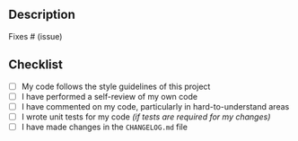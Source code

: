 ## Description

<!--

Buddy, first of all, I want to thank you very much for your contribution. I really appreciate it 🤩

Describe briefly what this PR contains and what problem it solves. Please also include relevant motivation and context (list any dependencies that are required for this change, for example)

-->

Fixes # (issue)

## Checklist

- [ ] My code follows the style guidelines of this project
- [ ] I have performed a self-review of my own code
- [ ] I have commented on my code, particularly in hard-to-understand areas
- [ ] I wrote unit tests for my code _(if tests are required for my changes)_ <!-- feel free to drop this item from the list -->
- [ ] I have made changes in the `CHANGELOG.md` file

<!--

About your changes in `CHANGELOG.md`:

* Add new version header like `## v1.x.x` or `## UNRELEASED`, if it does not exists
* Add description under `Added` / `Changed` / `Fixed` sections
* Add a reference to the related issue or this PR `[#123](https://github.com/.../.../(issues|pull)/123)`

-->
